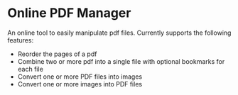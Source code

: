 # Online PDF Manager

An online tool to easily manipulate pdf files.
Currently supports the following features:

-   Reorder the pages of a pdf
-   Combine two or more pdf into a single file with optional bookmarks for each file
-   Convert one or more PDF files into images
-   Convert one or more images into PDF files
